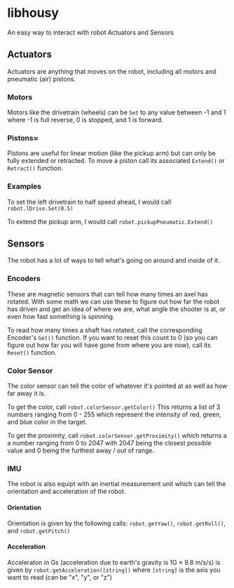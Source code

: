 # libhousy
An easy way to interact with robot Actuators and Sensors

## Actuators
Actuators are anything that moves on the robot, including all motors and pneumatic (air) pistons. 
### Motors
Motors like the drivetrain (wheels) can be `Set` to any value between -1 and 1 where -1 is full reverse, 0 is stopped, and 1 is forward. 

### Pistons≈
Pistons are useful for linear motion (like the pickup arm) but can only be fully extended or retracted. To move a piston call its associated `Extend()` or `Retract()` function.

### Examples
To set the left drivetrain to half speed ahead, I would call `robot.lDrive.Set(0.5)`

To extend the pickup arm, I would call `robot.pickupPneumatic.Extend()`

## Sensors
The robot has a lot of ways to tell what's going on around and inside of it.

### Encoders
These are magnetic sensors that can tell how many times an axel has rotated. With some math we can use these to figure out how far the robot has driven and get an idea of where we are, what angle the shooter is at, or even how fast something is spinning.

To read how many times a shaft has rotated, call the corresponding Encoder's `Get()` function. If you want to reset this count to 0 (so you can figure out how far you will have gone from where you are now), call its `Reset()` function.

### Color Sensor
The color sensor can tell the color of whatever it's pointed at as well as how far away it is. 

To get the color, call `robot.colorSensor.getColor()` This returns a list of 3 numbers ranging from 0 - 255 which represent the intensity of red, green, and blue color in the target.

To get the proximity, call `robot.colorSensor.getProximity()` which returns a a number ranging from 0 to 2047 with 2047 being the closest possible value and 0 being the furthest away / out of range.

### IMU
The robot is also equipt with an inertial measurement unit which can tell the orientation and acceleration of the robot.
#### Orientation
Orientation is given by the following calls: `robot.getYaw()`, `robot.getRoll()`, and `robot.getPitch()`
#### Acceleration
Acceleraton in Gs (acceleration due to earth's gravity is 1G ≈ 9.8 m/s/s) is given by `robot.getAcceleration([string])` where `[string]` is the axis you want to read (can be "x", "y", or "z") 